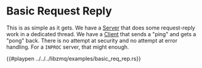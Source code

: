# Basic Request Reply

This is as simple as it gets. We have a [Server] that does some request-reply
work in a dedicated thread. We have a [Client] that sends a "ping" and gets
a "pong" back. There is no attempt at security and no attempt at error handling.
For a `INPROC` server, that might enough.

{{#playpen ../../../libzmq/examples/basic_req_rep.rs}}

[Server]: https://docs.rs/libzmq/0.1/libzmq/struct.Server.html
[Client]: https://docs.rs/libzmq/0.1/libzmq/struct.Client.html
